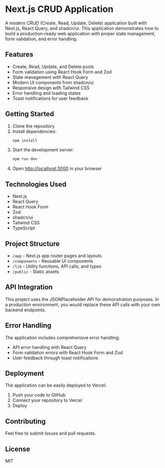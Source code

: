 # Next.js CRUD Application

A modern CRUD (Create, Read, Update, Delete) application built with Next.js, React Query, and shadcn/ui. This application demonstrates how to build a production-ready web application with proper state management, form validation, and error handling.

## Features

- Create, Read, Update, and Delete posts
- Form validation using React Hook Form and Zod
- State management with React Query
- Modern UI components from shadcn/ui
- Responsive design with Tailwind CSS
- Error handling and loading states
- Toast notifications for user feedback

## Getting Started

1. Clone the repository
2. Install dependencies:
   ```bash
   npm install
   ```
3. Start the development server:
   ```bash
   npm run dev
   ```
4. Open [http://localhost:3000](http://localhost:3000) in your browser

## Technologies Used

- Next.js
- React Query
- React Hook Form
- Zod
- shadcn/ui
- Tailwind CSS
- TypeScript

## Project Structure

- `/app` - Next.js app router pages and layouts
- `/components` - Reusable UI components
- `/lib` - Utility functions, API calls, and types
- `/public` - Static assets

## API Integration

This project uses the JSONPlaceholder API for demonstration purposes. In a production environment, you would replace these API calls with your own backend endpoints.

## Error Handling

The application includes comprehensive error handling:
- API error handling with React Query
- Form validation errors with React Hook Form and Zod
- User feedback through toast notifications

## Deployment

The application can be easily deployed to Vercel:

1. Push your code to GitHub
2. Connect your repository to Vercel
3. Deploy

## Contributing

Feel free to submit issues and pull requests.

## License

MIT
